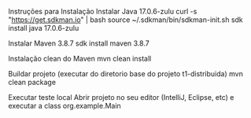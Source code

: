 Instruções para Instalação
Instalar Java 17.0.6-zulu
curl -s "https://get.sdkman.io" | bash
source ~/.sdkman/bin/sdkman-init.sh
sdk install java 17.0.6-zulu

Instalar Maven 3.8.7
sdk install maven 3.8.7

Instalação clean do Maven
mvn clean install

Buildar projeto (executar do diretorio base do projeto t1-distribuida)
mvn clean package

Executar teste local
Abrir projeto no seu editor (IntelliJ, Eclipse, etc) e executar a class org.example.Main
